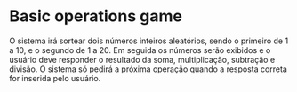 # Basic operations game

O sistema irá sortear dois números inteiros aleatórios, sendo o primeiro de 1 a 10, e o segundo de 1 a 20.
Em seguida os números serão exibidos e o usuário deve responder o resultado da soma, multiplicação, subtração e divisão.
O sistema só pedirá a próxima operação quando a resposta correta for inserida pelo usuário.
